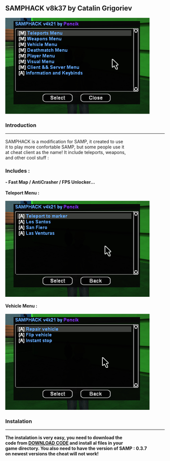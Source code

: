 ## SAMPHACK v8k37 by Catalin Grigoriev
![Alt text](images/menu.jpg)
### Introduction <hr>
SAMPHACK is a modification for SAMP, it created to use<br>
it to play more confortable SAMP, but some people use it<br>
at cheat client as the name! It include teleports, weapons,<br>
and other cool stuff :
### Includes :
<b> - Fast Map / AntiCrasher / FPS Unlocker... 
<br><br>Teleport Menu :<br><br>
![Alt text](images/teleport.jpg)
<br><br>Vehicle Menu :<br><br>
![Alt text](images/vehicle.jpg)

### Instalation <hr>
The instalation is very easy, you need to download the<br>
code from [DOWNLOAD CODE](https://github.com/catalingrigoriev50/samphack/archive/refs/heads/main.zip) and install al files in your<br>
game directory. You also need to have the version of SAMP : 0.3.7<br>
on newest versions the cheat will not work!


